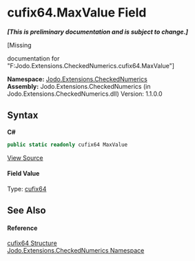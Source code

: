 # cufix64.MaxValue Field
 _**\[This is preliminary documentation and is subject to change.\]**_

\[Missing <summary> documentation for "F:Jodo.Extensions.CheckedNumerics.cufix64.MaxValue"\]

**Namespace:**&nbsp;<a href="N_Jodo_Extensions_CheckedNumerics">Jodo.Extensions.CheckedNumerics</a><br />**Assembly:**&nbsp;Jodo.Extensions.CheckedNumerics (in Jodo.Extensions.CheckedNumerics.dll) Version: 1.1.0.0

## Syntax

**C#**<br />
``` C#
public static readonly cufix64 MaxValue
```

<a href="https://github.com/JosephJShort/Jodo.Extensions/blob/main/src/Jodo.Extensions.CheckedNumerics/cufix64.cs" rel="noopener noreferrer" title="View the source code">View Source</a><br />

#### Field Value
Type: <a href="T_Jodo_Extensions_CheckedNumerics_cufix64">cufix64</a>

## See Also


#### Reference
<a href="T_Jodo_Extensions_CheckedNumerics_cufix64">cufix64 Structure</a><br /><a href="N_Jodo_Extensions_CheckedNumerics">Jodo.Extensions.CheckedNumerics Namespace</a><br />
